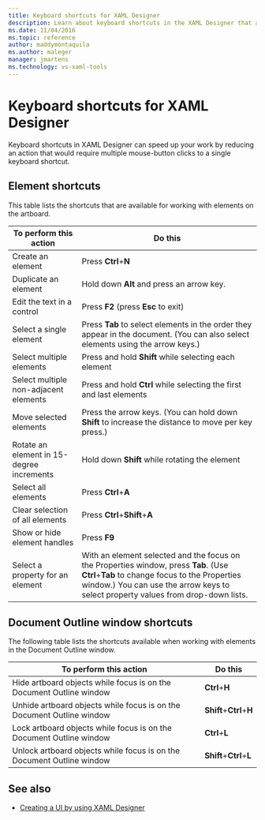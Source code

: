 ```yaml
---
title: Keyboard shortcuts for XAML Designer
description: Learn about keyboard shortcuts in the XAML Designer that access commands for working with elements on the artboard and in the Document Outline window.
ms.date: 11/04/2016
ms.topic: reference
author: maddymontaquila
ms.author: maleger
manager: jmartens
ms.technology: vs-xaml-tools
---
```

# Keyboard shortcuts for XAML Designer


Keyboard shortcuts in XAML Designer can speed up your work by reducing an action that would require multiple mouse-button clicks to a single keyboard shortcut.

## Element shortcuts

This table lists the shortcuts that are available for working with elements on the artboard.

|**To perform this action**|**Do this**|
| - |-----------------|
|Create an element|Press **Ctrl**+**N**|
|Duplicate an element|Hold down **Alt** and press an arrow key.|
|Edit the text in a control|Press **F2** (press **Esc** to exit)|
|Select a single element|Press **Tab** to select elements in the order they appear in the document. (You can also select elements using the arrow keys.)|
|Select multiple elements|Press and hold **Shift** while selecting each element|
|Select multiple non-adjacent elements|Press and hold **Ctrl** while selecting the first and last elements|
|Move selected elements|Press the arrow keys. (You can hold down **Shift** to increase the distance to move per key press.)|
|Rotate an element in 15-degree increments|Hold down **Shift** while rotating the element|
|Select all elements|Press **Ctrl**+**A**|
|Clear selection of all elements|Press **Ctrl**+**Shift**+**A**|
|Show or hide element handles|Press **F9**|
|Select a property for an element|With an element selected and the focus on the Properties window, press **Tab**. (Use **Ctrl**+**Tab** to change focus to the Properties window.) You can use the arrow keys to select property values from drop-down lists.|

## Document Outline window shortcuts

The following table lists the shortcuts available when working with elements in the Document Outline window.

|**To perform this action**|**Do this**|
| - |-----------------|
|Hide artboard objects while focus is on the Document Outline window|**Ctrl**+**H**|
|Unhide artboard objects while focus is on the Document Outline window|**Shift**+**Ctrl**+**H**|
|Lock artboard objects while focus is on the Document Outline window|**Ctrl**+**L**|
|Unlock artboard objects while focus is on the Document Outline window|**Shift**+**Ctrl**+**L**|

## See also

- [Creating a UI by using XAML Designer](../xaml-tools/creating-a-ui-by-using-xaml-designer-in-visual-studio.md)
